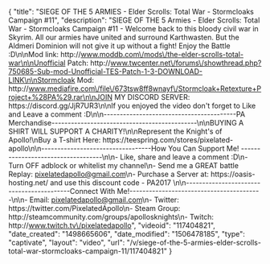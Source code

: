 {
    "title": "SIEGE OF THE 5 ARMIES - Elder Scrolls: Total War - Stormcloaks Campaign #11",
    "description": "SIEGE OF THE 5 Armies - Elder Scrolls: Total War - Stormcloaks Campaign #11 - Welcome back to this bloody civil war in Skyrim. All our armies have united and surround Karthwasten. But the Aldmeri Dominion will not give it up without a fight! Enjoy the Battle :D\n\nMod link: http:\/\/www.moddb.com\/mods\/the-elder-scrolls-total-war\n\nUnofficial Patch: http:\/\/www.twcenter.net\/forums\/showthread.php?750685-Sub-mod-Unofficial-TES-Patch-1-3-DOWNLOAD-LINK\n\nStormcloak Mod: http:\/\/www.mediafire.com\/file\/673tsw8ff8wnayf\/Stormcloak+Retexture+Project+%28PA%29.rar\n\nJOIN MY DISCORD SERVER: https:\/\/discord.gg\/JjR7UR3\n\nIf you enjoyed the video don't forget to Like and Leave a comment :D\n\n-----------------------------------------PA Merchandise---------------------------------------------\n\nBUYING A SHIRT WILL SUPPORT A CHARITY!\n\nRepresent the Knight's of Apollo!\nBuy a T-shirt Here: https:\/\/teespring.com\/stores\/pixelated-apollo\n\n----------------------------------How You Can Support Me! -----------------------------------\n\n- Like, share and leave a comment :D\n- Turn OFF adblock or whitelist my channel\n- Send me a GREAT battle Replay: pixelatedapollo@gmail.com\n- Purchase a Server at: https:\/\/oasis-hosting.net\/ and use this discount code - PA2017 \n\n------------------------------------------Connect With Me!-----------------------------------------\n\n- Email: pixelatedapollo@gmail.com\n- Twitter: https:\/\/twitter.com\/PixelatedApollo\n- Steam Group:  http:\/\/steamcommunity.com\/groups\/apollosknights\n- Twitch: http:\/\/www.twitch.tv\/pixelatedapollo",
    "videoid": "117404821",
    "date_created": "1498665606",
    "date_modified": "1506478185",
    "type": "captivate",
    "layout": "video",
    "url": "\/v\/siege-of-the-5-armies-elder-scrolls-total-war-stormcloaks-campaign-11\/117404821"
}